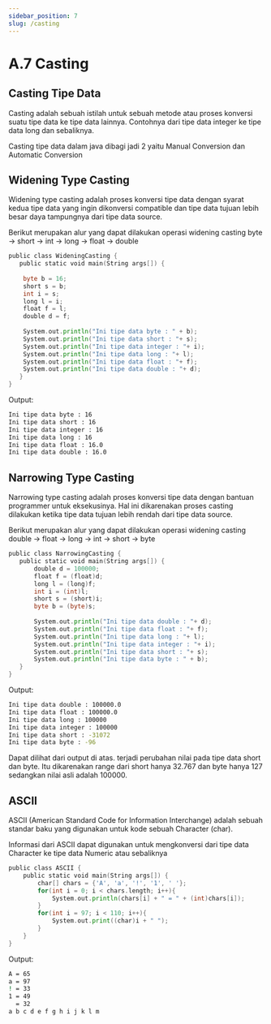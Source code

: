 ```yaml
---
sidebar_position: 7
slug: /casting
---
```


# A.7 Casting

## Casting Tipe Data

Casting adalah sebuah istilah untuk sebuah metode atau proses konversi suatu tipe data ke tipe data lainnya. Contohnya dari tipe data integer ke tipe data long dan sebaliknya.

Casting tipe data dalam java dibagi jadi 2 yaitu Manual Conversion dan Automatic Conversion

## Widening Type Casting

Widening type casting adalah proses konversi tipe data dengan syarat kedua tipe data yang ingin dikonversi compatible dan tipe data tujuan lebih besar daya tampungnya dari tipe data source.

Berikut merupakan alur yang dapat dilakukan operasi widening casting
byte -> short -> int -> long -> float -> double

```go
public class WideningCasting {
   public static void main(String args[]) {
       
    byte b = 16;
    short s = b;
    int i = s;
    long l = i;
    float f = l;
    double d = f;
    
    System.out.println("Ini tipe data byte : " + b);
    System.out.println("Ini tipe data short : "+ s);
    System.out.println("Ini tipe data integer : "+ i);
    System.out.println("Ini tipe data long : "+ l);
    System.out.println("Ini tipe data float : "+ f);
    System.out.println("Ini tipe data double : "+ d);
   }
}
```

Output:

```sh
Ini tipe data byte : 16
Ini tipe data short : 16
Ini tipe data integer : 16
Ini tipe data long : 16
Ini tipe data float : 16.0
Ini tipe data double : 16.0
```

## Narrowing Type Casting

Narrowing type casting adalah proses konversi tipe data dengan bantuan programmer untuk eksekusinya. Hal ini dikarenakan proses casting dilakukan ketika tipe data tujuan lebih rendah 
dari tipe data source.

Berikut merupakan alur yang dapat dilakukan operasi widening casting
double -> float -> long -> int -> short -> byte

```go
public class NarrowingCasting {
   public static void main(String args[]) {
       double d = 100000;
       float f = (float)d;
       long l = (long)f;
       int i = (int)l;
       short s = (short)i;
       byte b = (byte)s;
       
       System.out.println("Ini tipe data double : "+ d);   
	   System.out.println("Ini tipe data float : "+ f);
       System.out.println("Ini tipe data long : "+ l);
       System.out.println("Ini tipe data integer : "+ i);
       System.out.println("Ini tipe data short : "+ s);
       System.out.println("Ini tipe data byte : " + b);
   }
}
```

Output:

```sh
Ini tipe data double : 100000.0
Ini tipe data float : 100000.0
Ini tipe data long : 100000
Ini tipe data integer : 100000
Ini tipe data short : -31072
Ini tipe data byte : -96
```

Dapat dilihat dari output di atas. terjadi perubahan nilai pada tipe data short dan byte. Itu dikarenakan range dari short hanya 32.767 dan byte hanya 127 sedangkan nilai asli adalah 100000. 

## ASCII

ASCII (American Standard Code for Information Interchange) adalah sebuah standar baku yang digunakan untuk kode sebuah Character (char).

Informasi dari ASCII dapat digunakan untuk mengkonversi dari tipe data Character ke tipe data Numeric atau sebaliknya

```go
public class ASCII {
    public static void main(String args[]) {
        char[] chars = {'A', 'a', '!', '1', ' '};
        for(int i = 0; i < chars.length; i++){
            System.out.println(chars[i] + " = " + (int)chars[i]);
        }
        for(int i = 97; i < 110; i++){
            System.out.print((char)i + " ");
        }
    }
}
```

Output:

```sh
A = 65
a = 97
! = 33
1 = 49
  = 32
a b c d e f g h i j k l m 
```
